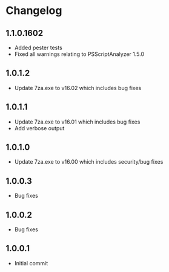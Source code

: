# Changelog

## 1.1.0.1602

* Added pester tests
* Fixed all warnings relating to PSScriptAnalyzer 1.5.0

## 1.0.1.2

* Update 7za.exe to v16.02 which includes bug fixes

## 1.0.1.1

* Update 7za.exe to v16.01 which includes bug fixes
* Add verbose output

## 1.0.1.0

* Update 7za.exe to v16.00 which includes security/bug fixes

## 1.0.0.3

* Bug fixes

## 1.0.0.2

* Bug fixes

## 1.0.0.1

* Initial commit
